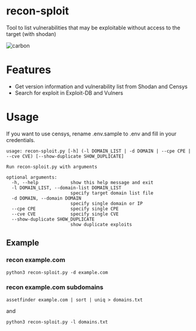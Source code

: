 # recon-sploit
Tool to list vulnerabilities that may be exploitable without access to the target (with shodan)

![carbon](https://github.com/4equest/recon-sploit/assets/107108812/40e0306f-e5f4-4725-877e-a7a2684656ff)

# Features
* Get version information and vulnerability list from Shodan and Censys
* Search for exploit in Exploit-DB and Vulners

# Usage
If you want to use censys, rename .env.sample to .env and fill in your credentials. 
```
usage: recon-sploit.py [-h] (-l DOMAIN_LIST | -d DOMAIN | --cpe CPE | --cve CVE) [--show-duplicate SHOW_DUPLICATE]

Run recon-sploit.py with arguments

optional arguments:
  -h, --help            show this help message and exit
  -l DOMAIN_LIST, --domain-list DOMAIN_LIST
                        specify target domain list file
  -d DOMAIN, --domain DOMAIN
                        specify single domain or IP
  --cpe CPE             specify single CPE
  --cve CVE             specify single CVE
  --show-duplicate SHOW_DUPLICATE
                        show duplicate exploits
```

## Example

### recon example.com
```
python3 recon-sploit.py -d example.com 
```

### recon example.com subdomains
```
assetfinder example.com | sort | uniq > domains.txt  
```
and
```
python3 recon-sploit.py -l domains.txt
``` 
